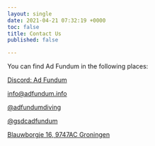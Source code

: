 ```yaml
---
layout: single
date: 2021-04-21 07:32:19 +0000
toc: false
title: Contact Us
published: false

---
```

You can find Ad Fundum in the following places:

<i class="fab fa-discord"></i> [Discord: Ad Fundum](https://discord.gg/CZdxKJRvDQ)

<i class="fas fa-at"></i> info@adfundum.info

<i class="fab fa-instagram"></i> [@adfundumdiving](https://instagram.com/adfundumdiving)

<i class="fab fa-facebook-square"></i> [@gsdcadfundum](https://facebook.com/gsdcadfundum)

<i class="fas fa-envelope"></i> [Blauwborgje 16, 9747AC Groningen](https://goo.gl/maps/fPFw3jSpy5zUHUX37)